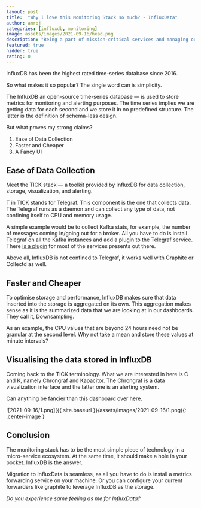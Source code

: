 ```yaml
---
layout: post
title:  "Why I love this Monitoring Stack so much? - InfluxData"
author: amroj
categories: [influxdb, monitoring]
image: assets/images/2021-09-16/head.png
description: "Being a part of mission-critical services and managing our monitoring stacks has given me exposure to various such tools. But this monitoring stack is the hero."
featured: true
hidden: true
rating: 0
---
```


InfluxDB has been the highest rated time-series database since 2016.

So what makes it so popular? The single word can is simplicity. 

The InfluxDB an open-source time-series database — is used to store metrics for monitoring and alerting purposes. The time series implies we are getting data for each second and we store it in no predefined structure. The latter is the definition of schema-less design.

But what proves my strong claims?

1. Ease of Data Collection
2. Faster and Cheaper
3. A Fancy UI

## Ease of Data Collection

Meet the TICK stack — a toolkit provided by InfluxDB for data collection, storage, visualization, and alerting. 

T in TICK stands for Telegraf. This component is the one that collects data. The Telegraf runs as a daemon and can collect any type of data, not confining itself to CPU and memory usage.

A simple example would be to collect Kafka stats, for example, the number of messages coming in/going out for a broker. All you have to do is install Telegraf on all the Kafka instances and add a plugin to the Telegraf service. There [is a plugin]() for most of the services presents out there.

Above all, InfluxDB is not confined to Telegraf, it works well with Graphite or Collectd as well.

## Faster and Cheaper

To optimise storage and performance, InfluxDB makes sure that data inserted into the storage is aggregated on its own. This aggregation makes sense as it is the summarized data that we are looking at in our dashboards. They call it, Downsampling.

As an example, the CPU values that are beyond 24 hours need not be granular at the second level. Why not take a mean and store these values at minute intervals?

## Visualising the data stored in InfluxDB

Coming back to the TICK terminology. What we are interested in here is C and K, namely Chrongraf and Kapacitor. The Chrongraf is a data visualization interface and the latter one is an alerting system.

Can anything be fancier than this dashboard over here.

![2021-09-16/1.png]({{ site.baseurl }}/assets/images/2021-09-16/1.png){: .center-image }

## Conclusion

The monitoring stack has to be the most simple piece of technology in a micro-service ecosystem. At the same time, it should make a hole in your pocket. InfluxDB is the answer.

Migration to InfluxData is seamless, as all you have to do is install a metrics forwarding service on your machine. Or you can configure your current forwarders like graphite to leverage InfluxDB as the storage.

*Do you experience same feeling as me for InfluxData?*